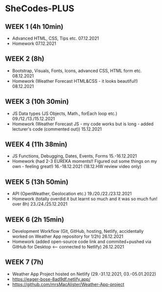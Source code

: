 # SheCodes-PLUS
## WEEK 1 (4h 10min)
* Advanced HTML, CSS, Tips etc. 07.12.2021
* Homework 07.12.2021

## WEEK 2 (8h)
* Bootstrap, Visuals, Fonts, Icons, advanced CSS, HTML form etc. 08.12.2021
* Homework (Weather Forecast HTML&CSS - it looks beautiful!) 08.12.2021

## WEEK 3 (10h 30min)
* JS Data types (JS Objects, Math., forEach loop etc.) 09./12./13./15.12.2021
* Homework (Weather Forecast JS - my code works but is long - added lecturer's code (commented out)) 15.12.2021

## WEEK 4 (11h 38min)
* JS Functions, Debugging, Dates, Events, Forms 15.-16.12.2021
* Homework (had 2-3 EUREKA moments!! Figured out some things on my own - feeling great!) 16.-18.12.2021 (18.12.HW review video only)

## WEEK 5 (13h 50min)
* API (OpenWeather, Geolocation etc.) 19./20./22./23.12.2021
* Homework (totally overdid it but learnt so much and it was so much fun! over 8h) 23./24./25.12.2021

## WEEK 6 (2h 15min)
* Development Workflow (Git, GitHub, hosting, Netlify, accidentally worked on Weather App repository for 1/2h) 26.12.2021
* Homework (added open-source code link and commited+pushed via GitHub for Desktop <-- connected to Netlify) 26.12.2021

## WEEK 7 (7h)
* Weather App Project hosted on Netlify (29.-31.12.2021, 03.-05.01.2022)
* https://eager-bose-8ad9df.netlify.app/
* https://github.com/mrsMacAlister/Weather-App-project
